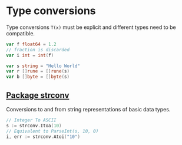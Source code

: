 # Type conversions
Type conversions `T(x)` must be explicit and different types need to be compatible.

```go
var f float64 = 1.2
// fraction is discarded
var i int = int(f)

var s string = "Hello World"
var r []rune = []rune(s)
var b []byte = []byte(s)
```

## [Package strconv](https://pkg.go.dev/strconv)
Conversions to and from string representations of basic data types.  

```go
// Integer To ASCII
s := strconv.Itoa(10)
// Equivalent to ParseInt(s, 10, 0)
i, err := strconv.Atoi("10")
```